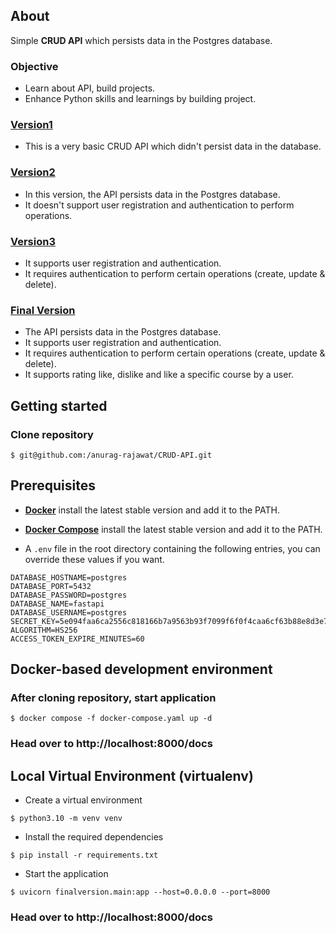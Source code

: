 ## About
Simple **CRUD API** which persists data in the Postgres database.

### Objective 
* Learn about API, build projects.
* Enhance Python skills and learnings by building project.

### [Version1](https://github.com/anurag-rajawat/CRUD-API/tree/master/version1)
* This is a very basic CRUD API which didn't persist data in the database.

### [Version2](https://github.com/anurag-rajawat/CRUD-API/tree/master/version2)
* In this version, the API persists data in the Postgres database.
* It doesn't support user registration and authentication to perform operations.

### [Version3](https://github.com/anurag-rajawat/CRUD-API/tree/master/version3)
* It supports user registration and authentication.
* It requires authentication to perform certain operations (create, update & delete).

### [Final Version](https://github.com/anurag-rajawat/CRUD-API/tree/master/finalversion)
* The API persists data in the Postgres database.
* It supports user registration and authentication.
* It requires authentication to perform certain operations (create, update & delete).
* It supports rating like, dislike and like a specific course by a user.

## Getting started

### Clone repository
```shell
$ git@github.com:/anurag-rajawat/CRUD-API.git
```
## Prerequisites
* **[Docker](https://docs.docker.com/get-docker/)** install the latest stable version and add it to the PATH.
 
* **[Docker Compose](https://docs.docker.com/compose/install/)** install the latest stable version and add it to the PATH.

* A `.env` file in the root directory containing the following entries, you can override these values if you want.
```text
DATABASE_HOSTNAME=postgres
DATABASE_PORT=5432
DATABASE_PASSWORD=postgres
DATABASE_NAME=fastapi
DATABASE_USERNAME=postgres
SECRET_KEY=5e094faa6ca2556c818166b7a9563b93f7099f6f0f4caa6cf63b88e8d3e7
ALGORITHM=HS256
ACCESS_TOKEN_EXPIRE_MINUTES=60
```

## Docker-based development environment

### After cloning repository, start application
```shell
$ docker compose -f docker-compose.yaml up -d
```

### Head over to http://localhost:8000/docs

## Local Virtual Environment (virtualenv)
* Create a virtual environment
```shell
$ python3.10 -m venv venv 
```

* Install the required dependencies
```shell
$ pip install -r requirements.txt
```

* Start the application
```shell
$ uvicorn finalversion.main:app --host=0.0.0.0 --port=8000
```

### Head over to http://localhost:8000/docs
